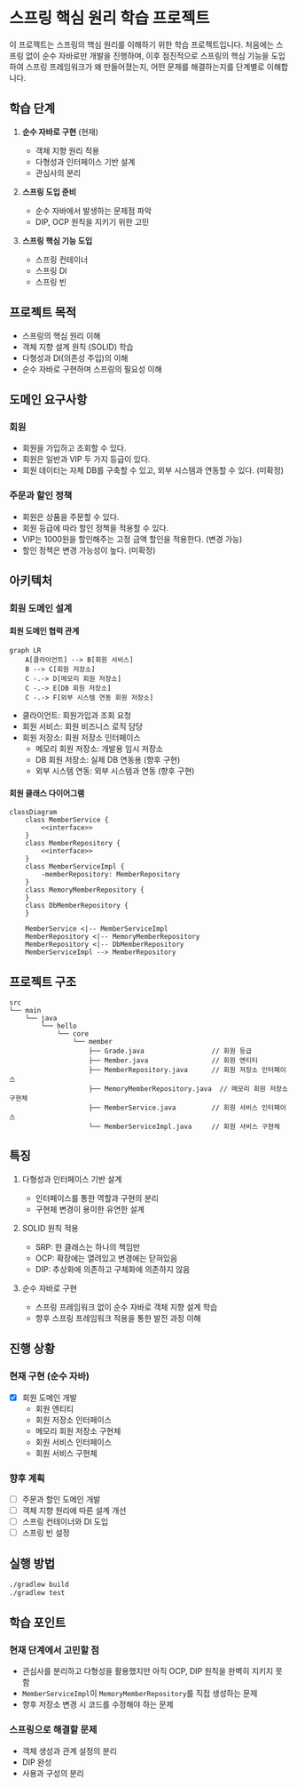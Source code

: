 # 스프링 핵심 원리 학습 프로젝트

이 프로젝트는 스프링의 핵심 원리를 이해하기 위한 학습 프로젝트입니다. 처음에는 스프링 없이 순수 자바로만 개발을 진행하며, 이후 점진적으로 스프링의 핵심 기능을 도입하여 스프링 프레임워크가 왜 만들어졌는지, 어떤 문제를 해결하는지를 단계별로 이해합니다.

## 학습 단계

1. **순수 자바로 구현** (현재)
   - 객체 지향 원리 적용
   - 다형성과 인터페이스 기반 설계
   - 관심사의 분리

2. **스프링 도입 준비**
   - 순수 자바에서 발생하는 문제점 파악
   - DIP, OCP 원칙을 지키기 위한 고민

3. **스프링 핵심 기능 도입**
   - 스프링 컨테이너
   - 스프링 DI
   - 스프링 빈

## 프로젝트 목적

- 스프링의 핵심 원리 이해
- 객체 지향 설계 원칙 (SOLID) 학습
- 다형성과 DI(의존성 주입)의 이해
- 순수 자바로 구현하며 스프링의 필요성 이해

## 도메인 요구사항

### 회원
- 회원을 가입하고 조회할 수 있다.
- 회원은 일반과 VIP 두 가지 등급이 있다.
- 회원 데이터는 자체 DB를 구축할 수 있고, 외부 시스템과 연동할 수 있다. (미확정)

### 주문과 할인 정책
- 회원은 상품을 주문할 수 있다.
- 회원 등급에 따라 할인 정책을 적용할 수 있다.
- VIP는 1000원을 할인해주는 고정 금액 할인을 적용한다. (변경 가능)
- 할인 정책은 변경 가능성이 높다. (미확정)

## 아키텍처

### 회원 도메인 설계

#### 회원 도메인 협력 관계
```mermaid
graph LR
    A[클라이언트] --> B[회원 서비스]
    B --> C[회원 저장소]
    C -.-> D[메모리 회원 저장소]
    C -.-> E[DB 회원 저장소]
    C -.-> F[외부 시스템 연동 회원 저장소]
```

- 클라이언트: 회원가입과 조회 요청
- 회원 서비스: 회원 비즈니스 로직 담당
- 회원 저장소: 회원 저장소 인터페이스
  - 메모리 회원 저장소: 개발용 임시 저장소
  - DB 회원 저장소: 실제 DB 연동용 (향후 구현)
  - 외부 시스템 연동: 외부 시스템과 연동 (향후 구현)

#### 회원 클래스 다이어그램
```mermaid
classDiagram
    class MemberService {
        <<interface>>
    }
    class MemberRepository {
        <<interface>>
    }
    class MemberServiceImpl {
        -memberRepository: MemberRepository
    }
    class MemoryMemberRepository {
    }
    class DbMemberRepository {
    }
    
    MemberService <|-- MemberServiceImpl
    MemberRepository <|-- MemoryMemberRepository
    MemberRepository <|-- DbMemberRepository
    MemberServiceImpl --> MemberRepository
```

## 프로젝트 구조

```
src
└── main
    └── java
        └── hello
            └── core
                └── member
                    ├── Grade.java                 // 회원 등급
                    ├── Member.java                // 회원 엔티티
                    ├── MemberRepository.java      // 회원 저장소 인터페이스
                    ├── MemoryMemberRepository.java  // 메모리 회원 저장소 구현체
                    ├── MemberService.java         // 회원 서비스 인터페이스
                    └── MemberServiceImpl.java     // 회원 서비스 구현체
```

## 특징

1. 다형성과 인터페이스 기반 설계
   - 인터페이스를 통한 역할과 구현의 분리
   - 구현체 변경이 용이한 유연한 설계

2. SOLID 원칙 적용
   - SRP: 한 클래스는 하나의 책임만
   - OCP: 확장에는 열려있고 변경에는 닫혀있음
   - DIP: 추상화에 의존하고 구체화에 의존하지 않음

3. 순수 자바로 구현
   - 스프링 프레임워크 없이 순수 자바로 객체 지향 설계 학습
   - 향후 스프링 프레임워크 적용을 통한 발전 과정 이해

## 진행 상황

### 현재 구현 (순수 자바)
- [x] 회원 도메인 개발
  - 회원 엔티티
  - 회원 저장소 인터페이스
  - 메모리 회원 저장소 구현체
  - 회원 서비스 인터페이스
  - 회원 서비스 구현체

### 향후 계획
- [ ] 주문과 할인 도메인 개발
- [ ] 객체 지향 원리에 따른 설계 개선
- [ ] 스프링 컨테이너와 DI 도입
- [ ] 스프링 빈 설정

## 실행 방법

```bash
./gradlew build
./gradlew test
```

## 학습 포인트

### 현재 단계에서 고민할 점
- 관심사를 분리하고 다형성을 활용했지만 아직 OCP, DIP 원칙을 완벽히 지키지 못함
- `MemberServiceImpl`이 `MemoryMemberRepository`를 직접 생성하는 문제
- 향후 저장소 변경 시 코드를 수정해야 하는 문제

### 스프링으로 해결할 문제
- 객체 생성과 관계 설정의 분리
- DIP 완성
- 사용과 구성의 분리
